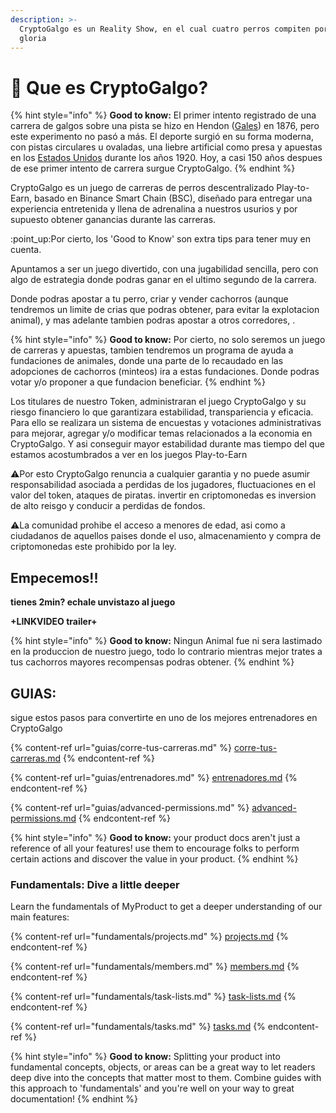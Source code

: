 ```yaml
---
description: >-
  CryptoGalgo es un Reality Show, en el cual cuatro perros compiten por la
  gloria
---
```


# 🐶 Que es CryptoGalgo?

{% hint style="info" %}
**Good to know:** El primer intento registrado de una carrera de galgos sobre una pista se hizo en Hendon ([Gales](https://es.wikipedia.org/wiki/Gales)) en 1876, pero este experimento no pasó a más. El deporte surgió en su forma moderna, con pistas circulares u ovaladas, una liebre artificial como presa y apuestas en los [Estados Unidos](https://es.wikipedia.org/wiki/Estados\_Unidos) durante los años 1920. Hoy, a casi 150 años despues de ese primer intento de carrera surgue CryptoGalgo.
{% endhint %}

CryptoGalgo es un juego de carreras de perros descentralizado Play-to-Earn, basado en Binance Smart Chain (BSC), diseñado para entregar una experiencia entretenida y llena de adrenalina a nuestros usurios y por supuesto obtener ganancias durante las carreras.

:point\_up:Por cierto, los 'Good to Know' son extra tips para tener muy en cuenta.

Apuntamos a ser un juego divertido, con una jugabilidad sencilla, pero con algo de estrategia donde podras ganar en el ultimo segundo de la carrera.

Donde podras apostar a tu perro, criar y vender cachorros (aunque tendremos un limite de crias que podras obtener, para evitar la explotacion animal), y mas adelante tambien podras apostar a otros corredores, .&#x20;

{% hint style="info" %}
**Good to know:** Por cierto, no solo seremos un juego de carreras y apuestas, tambien tendremos un programa de ayuda a fundaciones de animales, donde una parte de lo recaudado en las adopciones de cachorros (minteos) ira a estas fundaciones. Donde podras votar y/o proponer a que fundacion beneficiar.&#x20;
{% endhint %}

Los titulares de nuestro Token, administraran el juego CryptoGalgo y su riesgo financiero lo que garantizara estabilidad, transpariencia y eficacia. Para ello se realizara un sistema de encuestas y votaciones administrativas para mejorar, agregar y/o modificar temas relacionados a la economia en CryptoGalgo. Y asi conseguir mayor estabilidad durante mas tiempo del que estamos acostumbrados a ver en los juegos Play-to-Earn



:warning:Por esto CryptoGalgo renuncia a cualquier garantia y no puede asumir responsabilidad asociada a perdidas de los jugadores, fluctuaciones en el valor del token, ataques de piratas. invertir en criptomonedas es inversion de alto reisgo y conducir a perdidas de fondos.

:warning:La comunidad prohibe el acceso a menores de edad, asi como a ciudadanos de aquellos paises donde el uso, almacenamiento y compra de criptomonedas este prohibido por la ley.

## Empecemos!!

**tienes 2min? echale unvistazo al juego**

**+LINKVIDEO trailer+**

{% hint style="info" %}
**Good to know:** Ningun Animal fue ni sera lastimado en la produccion de nuestro juego, todo lo contrario mientras mejor trates a tus cachorros mayores recompensas podras obtener.&#x20;
{% endhint %}

## GUIAS:

sigue estos pasos para convertirte en uno de los mejores entrenadores en CryptoGalgo

{% content-ref url="guias/corre-tus-carreras.md" %}
[corre-tus-carreras.md](guias/corre-tus-carreras.md)
{% endcontent-ref %}

{% content-ref url="guias/entrenadores.md" %}
[entrenadores.md](guias/entrenadores.md)
{% endcontent-ref %}

{% content-ref url="guias/advanced-permissions.md" %}
[advanced-permissions.md](guias/advanced-permissions.md)
{% endcontent-ref %}

{% hint style="info" %}
**Good to know:** your product docs aren't just a reference of all your features! use them to encourage folks to perform certain actions and discover the value in your product.
{% endhint %}

### Fundamentals: Dive a little deeper

Learn the fundamentals of MyProduct to get a deeper understanding of our main features:

{% content-ref url="fundamentals/projects.md" %}
[projects.md](fundamentals/projects.md)
{% endcontent-ref %}

{% content-ref url="fundamentals/members.md" %}
[members.md](fundamentals/members.md)
{% endcontent-ref %}

{% content-ref url="fundamentals/task-lists.md" %}
[task-lists.md](fundamentals/task-lists.md)
{% endcontent-ref %}

{% content-ref url="fundamentals/tasks.md" %}
[tasks.md](fundamentals/tasks.md)
{% endcontent-ref %}

{% hint style="info" %}
**Good to know:** Splitting your product into fundamental concepts, objects, or areas can be a great way to let readers deep dive into the concepts that matter most to them. Combine guides with this approach to 'fundamentals' and you're well on your way to great documentation!
{% endhint %}
